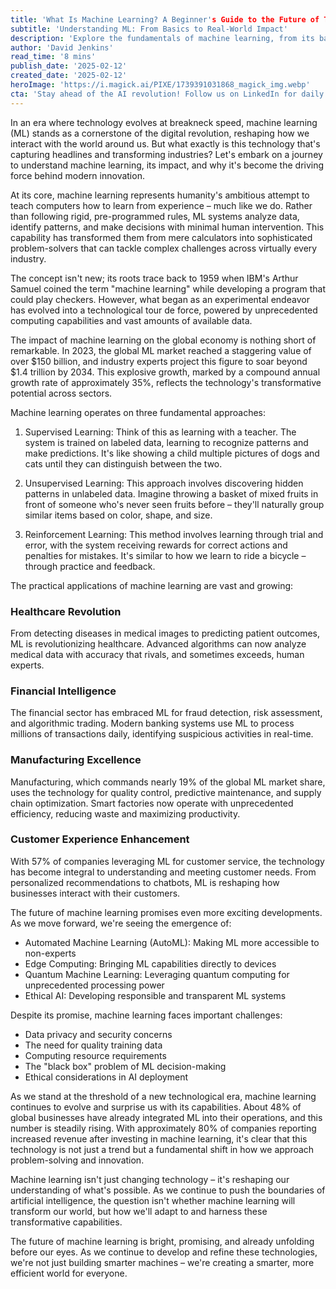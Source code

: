 ```yaml
---
title: 'What Is Machine Learning? A Beginner's Guide to the Future of Technology'
subtitle: 'Understanding ML: From Basics to Real-World Impact'
description: 'Explore the fundamentals of machine learning, from its basic principles to real-world applications. Learn how this revolutionary technology is transforming industries and shaping our future through AI-driven innovations. Discover the three main approaches to ML and understand its growing impact on global business and technology.'
author: 'David Jenkins'
read_time: '8 mins'
publish_date: '2025-02-12'
created_date: '2025-02-12'
heroImage: 'https://i.magick.ai/PIXE/1739391031868_magick_img.webp'
cta: 'Stay ahead of the AI revolution! Follow us on LinkedIn for daily insights into machine learning, artificial intelligence, and the future of technology. Join our community of forward-thinking professionals and never miss an update on the latest ML developments.'
---
```


In an era where technology evolves at breakneck speed, machine learning (ML) stands as a cornerstone of the digital revolution, reshaping how we interact with the world around us. But what exactly is this technology that's capturing headlines and transforming industries? Let's embark on a journey to understand machine learning, its impact, and why it's become the driving force behind modern innovation.

At its core, machine learning represents humanity's ambitious attempt to teach computers how to learn from experience – much like we do. Rather than following rigid, pre-programmed rules, ML systems analyze data, identify patterns, and make decisions with minimal human intervention. This capability has transformed them from mere calculators into sophisticated problem-solvers that can tackle complex challenges across virtually every industry.

The concept isn't new; its roots trace back to 1959 when IBM's Arthur Samuel coined the term "machine learning" while developing a program that could play checkers. However, what began as an experimental endeavor has evolved into a technological tour de force, powered by unprecedented computing capabilities and vast amounts of available data.

The impact of machine learning on the global economy is nothing short of remarkable. In 2023, the global ML market reached a staggering value of over $150 billion, and industry experts project this figure to soar beyond $1.4 trillion by 2034. This explosive growth, marked by a compound annual growth rate of approximately 35%, reflects the technology's transformative potential across sectors.

Machine learning operates on three fundamental approaches:

1. Supervised Learning: Think of this as learning with a teacher. The system is trained on labeled data, learning to recognize patterns and make predictions. It's like showing a child multiple pictures of dogs and cats until they can distinguish between the two.

2. Unsupervised Learning: This approach involves discovering hidden patterns in unlabeled data. Imagine throwing a basket of mixed fruits in front of someone who's never seen fruits before – they'll naturally group similar items based on color, shape, and size.

3. Reinforcement Learning: This method involves learning through trial and error, with the system receiving rewards for correct actions and penalties for mistakes. It's similar to how we learn to ride a bicycle – through practice and feedback.

The practical applications of machine learning are vast and growing:

### Healthcare Revolution

From detecting diseases in medical images to predicting patient outcomes, ML is revolutionizing healthcare. Advanced algorithms can now analyze medical data with accuracy that rivals, and sometimes exceeds, human experts.

### Financial Intelligence

The financial sector has embraced ML for fraud detection, risk assessment, and algorithmic trading. Modern banking systems use ML to process millions of transactions daily, identifying suspicious activities in real-time.

### Manufacturing Excellence

Manufacturing, which commands nearly 19% of the global ML market share, uses the technology for quality control, predictive maintenance, and supply chain optimization. Smart factories now operate with unprecedented efficiency, reducing waste and maximizing productivity.

### Customer Experience Enhancement

With 57% of companies leveraging ML for customer service, the technology has become integral to understanding and meeting customer needs. From personalized recommendations to chatbots, ML is reshaping how businesses interact with their customers.

The future of machine learning promises even more exciting developments. As we move forward, we're seeing the emergence of:
- Automated Machine Learning (AutoML): Making ML more accessible to non-experts
- Edge Computing: Bringing ML capabilities directly to devices
- Quantum Machine Learning: Leveraging quantum computing for unprecedented processing power
- Ethical AI: Developing responsible and transparent ML systems

Despite its promise, machine learning faces important challenges:
- Data privacy and security concerns
- The need for quality training data
- Computing resource requirements
- The "black box" problem of ML decision-making
- Ethical considerations in AI deployment

As we stand at the threshold of a new technological era, machine learning continues to evolve and surprise us with its capabilities. About 48% of global businesses have already integrated ML into their operations, and this number is steadily rising. With approximately 80% of companies reporting increased revenue after investing in machine learning, it's clear that this technology is not just a trend but a fundamental shift in how we approach problem-solving and innovation.

Machine learning isn't just changing technology – it's reshaping our understanding of what's possible. As we continue to push the boundaries of artificial intelligence, the question isn't whether machine learning will transform our world, but how we'll adapt to and harness these transformative capabilities.

The future of machine learning is bright, promising, and already unfolding before our eyes. As we continue to develop and refine these technologies, we're not just building smarter machines – we're creating a smarter, more efficient world for everyone.